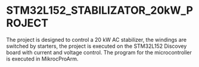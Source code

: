 # STM32L152_STABILIZATOR_20kW_PROJECT
The project is designed to control a 20 kW AC stabilizer, the windings are switched by starters, the project is executed on the STM32L152 Discovey board with current and voltage control.
The program for the microcontroller is executed in MikrocProArm.
